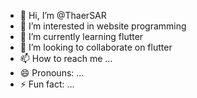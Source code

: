 - 👋 Hi, I’m @ThaerSAR
- 👀 I’m interested in website programming
- 🌱 I’m currently learning flutter
- 💞️ I’m looking to collaborate on flutter
- 📫 How to reach me ...
- 😄 Pronouns: ...
- ⚡ Fun fact: ...

<!---
ThaerSAR/ThaerSAR is a ✨ special ✨ repository because its `README.md` (this file) appears on your GitHub profile.
You can click the Preview link to take a look at your changes.
--->
